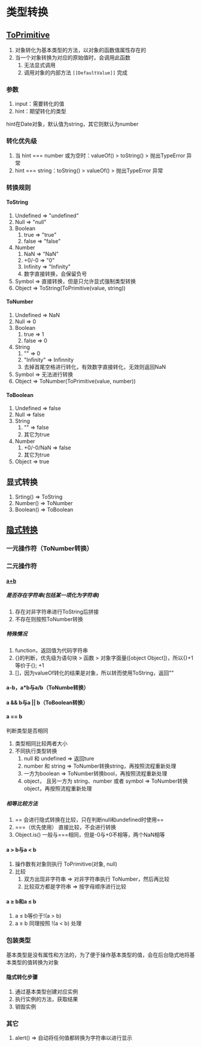 # 类型转换

## [ToPrimitive](https://juejin.cn/post/6844903864613732360)

1. 对象转化为基本类型的方法，以对象的函数值属性存在的
2. 当一个对象转换为对应的原始值时，会调用此函数
   1. 无法显式调用
   2. 调用对象的内部方法 `[[DefaultValue]]` 完成

### 参数

1. input：需要转化的值
2. hint：期望转化的类型

hint在Date对象，默认值为string，其它则默认为number

### 转化优先级

1. 当 hint === number 或为空时：valueOf() > toString() > 抛出TypeError 异常
2. hint === string：toString() > valueOf() > 抛出TypeError 异常

### 转换规则

#### ToString

1. Undefined => "undefined"
2. Null => "null"
3. Boolean
   1. true => "true"
   2. false => "false"
4. Number
   1. NaN => "NaN"
   2. +0/-0 => "0"
   3. Infinity => "Infinity"
   4. 数字直接转换，会保留负号
5. Symbol => 直接转换，但是只允许显式强制类型转换
6. Object => ToString(ToPrimitive(value, string))

#### ToNumber

1. Undefined => NaN
2. Null => 0
3. Boolean
   1. true => 1
   2. false => 0
4. String
   1. "" => 0
   2. "Infinity" => Infinnity
   3. 去掉首尾空格进行转化，有效数字直接转化，无效则返回NaN
5. Symbol => 无法进行转换
6. Object => ToNumber(ToPrimitive(value, number))

#### ToBoolean

1. Undefined => false
2. Null => false
3. String
   1. "" => false
   2. 其它为true
4. Number
   1. +0/-0/NaN => false
   2. 其它为true
5. Object => true

## 显式转换

1. Srting() => ToString
2. Number() => ToNumber
3. Boolean() => ToBoolean

## [隐式转换](https://juejin.cn/post/6844903864626315277)

### 一元操作符（ToNumber转换）

### 二元操作符

#### [a+b](https://blog.csdn.net/dk2290/article/details/86534595)

##### 是否存在字符串(包括某一项化为字符串)

1. 存在对非字符串进行ToString后拼接
2. 不存在则按照ToNumber转换

##### 特殊情况

1. function，返回值为代码字符串
2. {}的判断，优先级为语句块 > 函数 > 对象字面量([object Object])，所以{}+1等价于{}; +1
3. []，因为valueOf转化的结果是对象，所以转而使用ToString，返回""

#### a-b，a*b与a/b（ToNumbe转换）

#### a && b与a || b（ToBoolean转换）

#### a == b

判断类型是否相同
1. 类型相同比较两者大小
2. 不同执行类型转换
   1. null 和 undefined => 返回ture
   2. number 和 string => ToNumber转换string，再按照流程重新处理
   3. 一方为boolean => ToNumber转换bool，再按照流程重新处理
   4. object， 且另一方为 string、number 或者 symbol => ToNumber转换object，再按照流程重新处理

##### 相等比较方法

1. ==   会进行隐式转换在比较，只在判断null和undefined时使用==
2. ===（优先使用）   直接比较，不会进行转换
3. Object.is()   一般与===相同，但是-0与+0不相等，两个NaN相等

#### a > b与a < b

1. 操作数有对象则执行 ToPrimitive(对象, null)
2. 比较
   1. 双方出现非字符串 => 对非字符串执行 ToNumber，然后再比较
   2. 比较双方都是字符串 => 按字母顺序进行比较

#### a ≥ b和a ≤ b

1. a ≤ b等价于!(a > b)
2. a ≥ b 同理按照 !(a < b) 处理

### 包装类型

基本类型是没有属性和方法的，为了便于操作基本类型的值，会在后台隐式地将基本类型的值转换为对象

#### 隐式转化步骤

1. 通过基本类型创建对应实例
2. 执行实例的方法，获取结果
3. 销毁实例

### 其它

1. alert() => 自动将任何值都转换为字符串以进行显示
